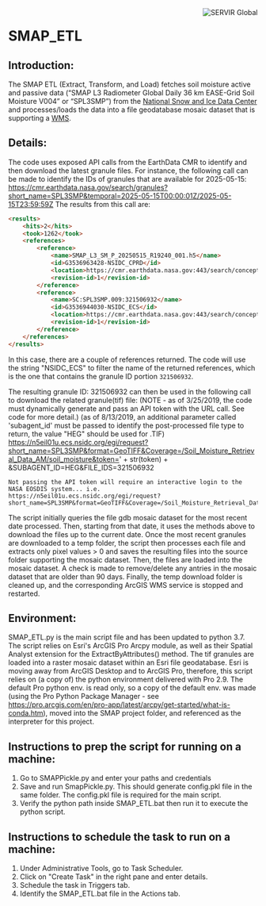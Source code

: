 <a href="https://www.servirglobal.net//">
    <img src="https://www.servirglobal.net/Portals/0/Images/Servir-logo.png" alt="SERVIR Global"
         title="SERVIR Global" align="right" />
</a>


SMAP_ETL
========

## Introduction:
The SMAP ETL (Extract, Transform, and Load) fetches soil moisture active and passive data (“SMAP L3 Radiometer Global Daily 36 km EASE-Grid Soil Moisture V004” or “SPL3SMP”) from the [National Snow and Ice Data Center](https://nsidc.org/) and processes/loads the data into a file geodatabase mosaic dataset that is supporting a [WMS](http://gis1.servirglobal.net/arcgis/rest/services/Global/SoilMoisture/MapServer).

## Details: 
The code uses exposed API calls from the EarthData CMR to identify and then download the latest granule files.
For instance, the following call can be made to identify the IDs of granules that are available for 2025-05-15:
    https://cmr.earthdata.nasa.gov/search/granules?short_name=SPL3SMP&temporal=2025-05-15T00:00:01Z/2025-05-15T23:59:59Z
The results from this call are:
```html
<results>
	<hits>2</hits>
	<took>1262</took>
	<references>
		<reference>
			<name>SMAP_L3_SM_P_20250515_R19240_001.h5</name>
			<id>G3536963428-NSIDC_CPRD</id>
			<location>https://cmr.earthdata.nasa.gov:443/search/concepts/G3536963428-NSIDC_CPRD/1</location>
			<revision-id>1</revision-id>
		</reference>
		<reference>
			<name>SC:SPL3SMP.009:321506932</name>
			<id>G3536944030-NSIDC_ECS</id>
			<location>https://cmr.earthdata.nasa.gov:443/search/concepts/G3536944030-NSIDC_ECS/1</location>
			<revision-id>1</revision-id>
		</reference>
	</references>
</results>
```
In this case, there are a couple of references returned. The code will use the string "NSIDC_ECS" to filter the name of the returned references, which is the one that contains the granule ID portion `321506932`.

The resulting granule ID: 321506932 can then be used in the following call to download the related granule(tif) file:
(NOTE - as of 3/25/2019, the code must dynamically generate and pass an API token with the URL call. See code for more detail.)
(as of 8/13/2019, an additional parameter called 'subagent_id' must be passed to identify the post-processed file type to return, the value "HEG" should be used for .TIF)
    https://n5eil01u.ecs.nsidc.org/egi/request?short_name=SPL3SMP&format=GeoTIFF&Coverage=/Soil_Moisture_Retrieval_Data_AM/soil_moisture&token=' + str(token) + &SUBAGENT_ID=HEG&FILE_IDS=321506932

    Not passing the API token will require an interactive login to the NASA EOSDIS system... i.e.
    https://n5eil01u.ecs.nsidc.org/egi/request?short_name=SPL3SMP&format=GeoTIFF&Coverage=/Soil_Moisture_Retrieval_Data_AM/soil_moisture&SUBAGENT_ID=HEG&FILE_IDS=321506932

The script initially queries the file gdb mosaic dataset for the most recent date processed. Then, starting from that date, it uses the methods above to download the files up to the current date.  Once the most recent granules are downloaded to a temp folder, the script then processes each file and extracts only pixel values > 0 and saves the resulting files into the source folder supporting the mosaic dataset. Then, the files are loaded into the mosaic dataset.  A check is made to remove/delete any antries in the mosaic dataset that are older than 90 days.  Finally, the temp download folder is cleaned up, and the corresponding ArcGIS WMS service is stopped and restarted.

## Environment:
SMAP_ETL.py is the main script file and has been updated to python 3.7. The script relies on Esri's ArcGIS Pro Arcpy module, as well as their Spatial Analyst extension for the ExtractByAttributes() method.  The tif granules are loaded into a raster mosaic dataset within an Esri file geodatabase.
Esri is moving away from ArcGIS Desktop and to ArcGIS Pro, therefore, this script relies on (a copy of) the python environment delivered with Pro 2.9.
The default Pro python env. is read only, so a copy of the default env. was made (using the Pro Python Package Manager - see https://pro.arcgis.com/en/pro-app/latest/arcpy/get-started/what-is-conda.htm), moved into the SMAP project folder, and referenced as the interpreter for this project.

## Instructions to prep the script for running on a machine:
1.	Go to SMAPPickle.py and enter your paths and credentials
2.	Save and run SmapPickle.py. This should generate config.pkl file in the same folder. The config.pkl file is required for the main script.
3.  Verify the python path inside SMAP_ETL.bat then run it to execute the python script.

## Instructions to schedule the task to run on a machine:
1.	Under Administrative Tools, go to Task Scheduler.
2.	Click on "Create Task" in the right pane and enter details.
3.	Schedule the task in Triggers tab.
4.	Identify the SMAP_ETL.bat file in the Actions tab.
